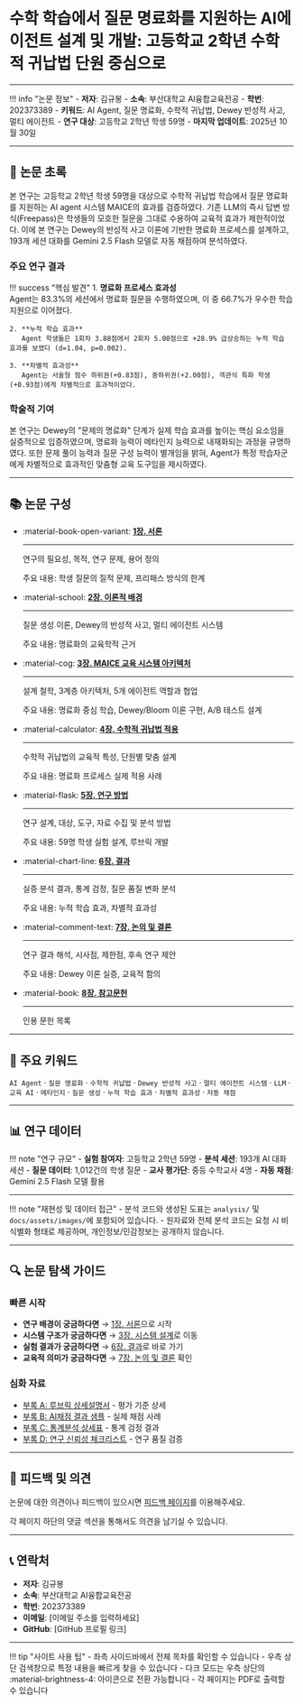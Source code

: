 # 수학 학습에서 질문 명료화를 지원하는 AI에이전트 설계 및 개발: 고등학교 2학년 수학적 귀납법 단원 중심으로

---

!!! info "논문 정보"
    - **저자**: 김규봉
    - **소속**: 부산대학교 AI융합교육전공
    - **학번**: 202373389
    - **키워드**: AI Agent, 질문 명료화, 수학적 귀납법, Dewey 반성적 사고, 멀티 에이전트
    - **연구 대상**: 고등학교 2학년 학생 59명
    - **마지막 업데이트**: 2025년 10월 30일

---

## 📄 논문 초록

본 연구는 고등학교 2학년 학생 59명을 대상으로 수학적 귀납법 학습에서 질문 명료화를 지원하는 AI agent 시스템 MAICE의 효과를 검증하였다. 기존 LLM의 즉시 답변 방식(Freepass)은 학생들의 모호한 질문을 그대로 수용하여 교육적 효과가 제한적이었다. 이에 본 연구는 Dewey의 반성적 사고 이론에 기반한 명료화 프로세스를 설계하고, 193개 세션 대화를 Gemini 2.5 Flash 모델로 자동 채점하여 분석하였다.

### 주요 연구 결과

!!! success "핵심 발견"
    1. **명료화 프로세스 효과성**  
       Agent는 83.3%의 세션에서 명료화 질문을 수행하였으며, 이 중 66.7%가 우수한 학습 지원으로 이어졌다.
    
    2. **누적 학습 효과**  
       Agent 학생들은 1회차 3.88점에서 2회차 5.00점으로 +28.9% 급상승하는 누적 학습 효과를 보였다 (d=1.04, p=0.002).
    
    3. **차별적 효과성**  
       Agent는 서술형 점수 하위권(+0.83점), 중하위권(+2.00점), 객관식 특화 학생(+0.93점)에게 차별적으로 효과적이었다.

### 학술적 기여

본 연구는 Dewey의 "문제의 명료화" 단계가 실제 학습 효과를 높이는 핵심 요소임을 실증적으로 입증하였으며, 명료화 능력이 메타인지 능력으로 내재화되는 과정을 규명하였다. 또한 문제 풀이 능력과 질문 구성 능력이 별개임을 밝혀, Agent가 특정 학습자군에게 차별적으로 효과적인 맞춤형 교육 도구임을 제시하였다.

---

## 📚 논문 구성

<div class="grid cards" markdown>

- :material-book-open-variant: **[1장. 서론](chapters/01-introduction.md)**

    ---
    
    연구의 필요성, 목적, 연구 문제, 용어 정의
    
    주요 내용: 학생 질문의 질적 문제, 프리패스 방식의 한계

- :material-school: **[2장. 이론적 배경](chapters/02-theoretical-background.md)**

    ---
    
    질문 생성 이론, Dewey의 반성적 사고, 멀티 에이전트 시스템
    
    주요 내용: 명료화의 교육학적 근거

- :material-cog: **[3장. MAICE 교육 시스템 아키텍처](chapters/03-system-design.md)**

    ---
    
    설계 철학, 3계층 아키텍처, 5개 에이전트 역할과 협업
    
    주요 내용: 명료화 중심 학습, Dewey/Bloom 이론 구현, A/B 테스트 설계

- :material-calculator: **[4장. 수학적 귀납법 적용](chapters/04-mathematical-induction-application.md)**

    ---
    
    수학적 귀납법의 교육적 특성, 단원별 맞춤 설계
    
    주요 내용: 명료화 프로세스 실제 적용 사례

- :material-flask: **[5장. 연구 방법](chapters/05-research-methods.md)**

    ---
    
    연구 설계, 대상, 도구, 자료 수집 및 분석 방법
    
    주요 내용: 59명 학생 실험 설계, 루브릭 개발

- :material-chart-line: **[6장. 결과](chapters/06-results.md)**

    ---
    
    실증 분석 결과, 통계 검정, 질문 품질 변화 분석
    
    주요 내용: 누적 학습 효과, 차별적 효과성

- :material-comment-text: **[7장. 논의 및 결론](chapters/07-discussion-conclusion.md)**

    ---
    
    연구 결과 해석, 시사점, 제한점, 후속 연구 제안
    
    주요 내용: Dewey 이론 실증, 교육적 함의

- :material-book: **[8장. 참고문헌](chapters/08-references.md)**

    ---
    
    인용 문헌 목록

</div>

---

## 🎯 주요 키워드

<div class="grid" markdown>

`AI Agent` · `질문 명료화` · `수학적 귀납법` · `Dewey 반성적 사고` · 
`멀티 에이전트 시스템` · `LLM` · `교육 AI` · `메타인지` · 
`질문 생성` · `누적 학습 효과` · `차별적 효과성` · `자동 채점`

</div>

---

## 📊 연구 데이터

!!! note "연구 규모"
    - **실험 참여자**: 고등학교 2학년 59명
    - **분석 세션**: 193개 AI 대화 세션
    - **질문 데이터**: 1,012건의 학생 질문
    - **교사 평가단**: 중등 수학교사 4명
    - **자동 채점**: Gemini 2.5 Flash 모델 활용

---

!!! note "재현성 및 데이터 접근"
    - 분석 코드와 생성된 도표는 `analysis/` 및 `docs/assets/images/`에 포함되어 있습니다.
    - 원자료와 전체 분석 코드는 요청 시 비식별화 형태로 제공하며, 개인정보/민감정보는 공개하지 않습니다.

---

## 🔍 논문 탐색 가이드

### 빠른 시작

- **연구 배경이 궁금하다면** → [1장. 서론](chapters/01-introduction.md)으로 시작
- **시스템 구조가 궁금하다면** → [3장. 시스템 설계](chapters/03-system-design.md)로 이동
- **실험 결과가 궁금하다면** → [6장. 결과](chapters/06-results.md)로 바로 가기
- **교육적 의미가 궁금하다면** → [7장. 논의 및 결론](chapters/07-discussion-conclusion.md) 확인

### 심화 자료

- [부록 A: 루브릭 상세설명서](부록_A_루브릭_상세설명서.md) - 평가 기준 상세
- [부록 B: AI채점 결과 샘플](부록_B_AI채점_결과_샘플.md) - 실제 채점 사례
- [부록 C: 통계분석 상세표](부록_C_통계분석_상세표.md) - 통계 검정 결과
- [부록 D: 연구 신뢰성 체크리스트](부록_D_연구_신뢰성_체크리스트.md) - 연구 품질 검증

---

## 💬 피드백 및 의견

논문에 대한 의견이나 피드백이 있으시면 [피드백 페이지](feedback.md)를 이용해주세요.

각 페이지 하단의 댓글 섹션을 통해서도 의견을 남기실 수 있습니다.

---

## 📞 연락처

- **저자**: 김규봉
- **소속**: 부산대학교 AI융합교육전공
- **학번**: 202373389
- **이메일**: [이메일 주소를 입력하세요]
- **GitHub**: [GitHub 프로필 링크]

---

!!! tip "사이트 사용 팁"
    - 좌측 사이드바에서 전체 목차를 확인할 수 있습니다
    - 우측 상단 검색창으로 특정 내용을 빠르게 찾을 수 있습니다
    - 다크 모드는 우측 상단의 :material-brightness-4: 아이콘으로 전환 가능합니다
    - 각 페이지는 PDF로 출력할 수 있습니다

